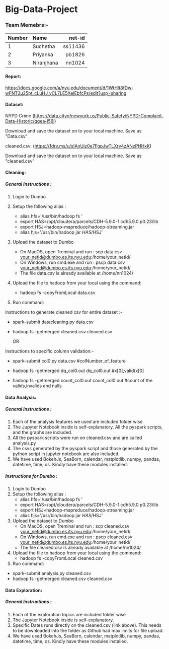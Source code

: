 # Big-Data-Project

### Team Memebrs:-

|Number| Name| net-id |
|---|:---| ---:|
|  1 | Suchetha      | ss11436 |
|  2 | Priyanka      | pb1826  |
|  3 | Niranjhana    | nn1024  |

#### Report:
https://docs.google.com/a/nyu.edu/document/d/1WtHlt8fDw-wFNT3u25pt_cLuHJ_yCL7LE5XeIEbfcPs/edit?usp=sharing

#### Dataset:
NYPD Crime (https://data.cityofnewyork.us/Public-Safety/NYPD-Complaint-Data-Historic/qgea-i56i)

Download and save the dataset on to your local machine. Save as "Data.csv"

cleaned.csv: (https://1drv.ms/u/s!AnUiz0e7FgpJwTLXrv4zANzPHHxK)

Download and save the dataset on to your local machine. Save as "cleaned.csv"

#### Cleaning:

##### General Instructions :

1. Login to Dumbo
2. Setup the following alias :
	* alias hfs='/usr/bin/hadoop fs '
	* export HAS=/opt/cloudera/parcels/CDH-5.9.0-1.cdh5.9.0.p0.23/lib
	* export HSJ=hadoop-mapreduce/hadoop-streaming.jar
	* alias hjs='/usr/bin/hadoop jar $HAS/$HSJ'
3. Upload the dataset to Dumbo
	* On MacOS, open Treminal and run :
		scp data.csv your_netid@dumbo.es.its.nyu.edu:/home/your_netid/
	* On Windows, run cmd.exe and run :
		pscp data.csv your_netid@dumbo.es.its.nyu.edu:/home/your_netid/
	* The file data.csv is already available at  /home/nn1024/
4. Upload the file to hadoop from your local using the command:
	* hadoop fs -copyFromLocal data.csv
	
5. Run command:

Instructions to generate cleaned csv for entire dataset :-
  * spark-submit datacleaning.py data.csv
  * hadoop fs -getmerged cleaned.csv cleaned.csv
  
	OR
	
Instructions to specific column validation:-
  * spark-submit col0.py data.csv #colNumber_of_feature
   
  * hadoop fs -getmerged dq_col0.out dq_col0.out #x[0],valid(x[0]
    
  * hadoop fs -getmerged count_col0.out count_col0.out #count of the valids,invalids and nulls

#### Data Analysis:

##### General Instructions :

1. Each of the analysis features we used are included folder wise
2. The Jupyter Notebook inside is self-explanatory. All the pyspark scripts, and the graphs are included.
3. All the pyspark scripts were run on cleaned.csv and are called analysis.py
4. The csvs generated by the pyspark script and those generated by the python script in jupyter notebook are also included.
5. We have used BokehJs, SeaBorn, calendar, matplotlib, numpy, pandas, datetime, time, os. Kindly have these modules installed.


##### Instructions for Dumbo :

1. Login to Dumbo
2. Setup the following alias :
	* alias hfs='/usr/bin/hadoop fs '
	* export HAS=/opt/cloudera/parcels/CDH-5.9.0-1.cdh5.9.0.p0.23/lib
	* export HSJ=hadoop-mapreduce/hadoop-streaming.jar
	* alias hjs='/usr/bin/hadoop jar $HAS/$HSJ'
3. Upload the dataset to Dumbo
	* On MacOS, open Treminal and run :
		scp cleaned.csv your_netid@dumbo.es.its.nyu.edu:/home/your_netid/
	* On Windows, run cmd.exe and run :
		pscp cleaned.csv your_netid@dumbo.es.its.nyu.edu:/home/your_netid/
	* The file cleaned.csv is already available at  /home/nn1024/
4. Upload the file to hadoop from your local using the command:
	* hadoop fs -copyFromLocal cleaned.csv
5. Run command: 	
  * spark-submit analysis.py cleaned.csv
  * hadoop fs -getmerged cleaned.csv cleaned.csv

#### Data Exploration:

##### General Instructions :

1. Each of the exploration topics are included folder wise
2. The Jupyter Notebook inside is self-explanatory.
3. Specific Dates runs directly on the cleaned.csv (link above). This needs to be 
downloaded into the folder as Github had max limits for file upload.
4. We have used BokehJs, SeaBorn, calendar, matplotlib, numpy, pandas, datetime, time, os. Kindly have these modules installed.



